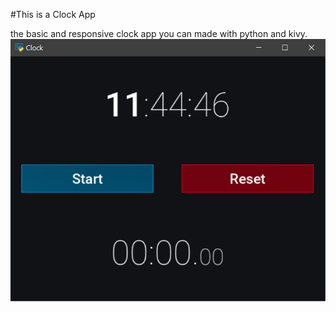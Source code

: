 #This is a Clock App

the basic and responsive clock app you can made with python and kivy.
![Clock App Image](App_image.png)
